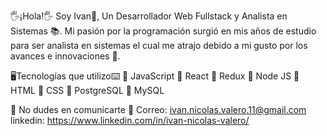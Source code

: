 🖐¡Hola!🖐 Soy Ivan👦, Un Desarrollador Web Fullstack y Analista en Sistemas 📚. Mi pasión por la programación surgió en mis años de estudio para ser analista en sistemas el cual me atrajo debido a mi gusto por los avances e innovaciones 🤖.

🖥Tecnologías que utilizo⌨
🌌 JavaScript 🌌 React 🌌 Redux 
🌌 Node JS 🌌 HTML 🌌 CSS
🌌 PostgreSQL 🌌 MySQL

📩 No dudes en comunicarte 📩
Correo: ivan.nicolas.valero.11@gmail.com
linkedin: https://www.linkedin.com/in/ivan-nicolas-valero/
<!--
**Ivan-Nicolas-Valero-FT-36B/Ivan-Nicolas-Valero-FT-36B** is a ✨ _special_ ✨ repository because its `README.md` (this file) appears on your GitHub profile.

Here are some ideas to get you started:

- 🔭 I’m currently working on ...
- 🌱 I’m currently learning ...
- 👯 I’m looking to collaborate on ...
- 🤔 I’m looking for help with ...
- 💬 Ask me about ...
- 📫 How to reach me: ...
- 😄 Pronouns: ...
- ⚡ Fun fact: ...
-->
